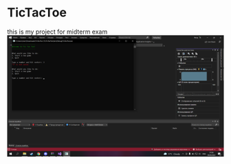 # TicTacToe
this is my project for midterm exam
<img src="https://github.com/ammtkrmv/TicTacToe/blob/main/%D0%A1%D0%BD%D0%B8%D0%BC%D0%BE%D0%BA%20%D1%8D%D0%BA%D1%80%D0%B0%D0%BD%D0%B0%20(20).png"/>
